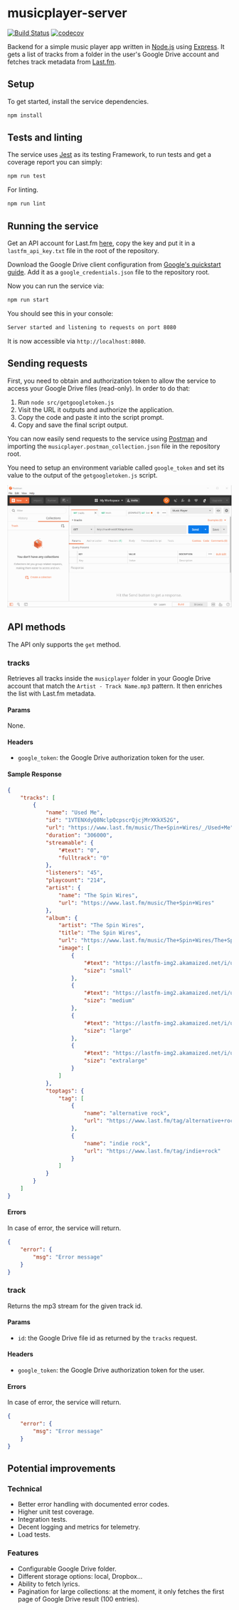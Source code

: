 # musicplayer-server

[![Build Status](https://travis-ci.org/dsaltares/musicplayer-server.svg?branch=master)](https://travis-ci.org/dsaltares/musicplayer-server)
[![codecov](https://codecov.io/gh/dsaltares/musicplayer-server/branch/master/graph/badge.svg)](https://codecov.io/gh/dsaltares/musicplayer-server)

Backend for a simple music player app written in [Node.js](https://nodejs.org/en/) using [Express](https://expressjs.com/). It gets a list of tracks from a folder in the user's Google Drive account and fetches track metadata from [Last.fm](https://www.last.fm/api).

## Setup

To get started, install the service dependencies.

```bash
npm install
```

## Tests and linting

The service uses [Jest](https://jestjs.io/) as its testing Framework, to run tests and get a coverage report you can simply:

```bash
npm run test
```

For linting.

```bash
npm run lint
```

## Running the service

Get an API account for Last.fm [here](https://www.last.fm/api/account/create), copy the key and put it in a `lastfm_api_key.txt` file in the root of the repository.

Download the Google Drive client configuration from [Google's quickstart guide](https://developers.google.com/drive/api/v3/quickstart/nodejs). Add it as a `google_credentials.json` file to the repository root.

Now you can run the service via:

```bash
npm run start
```

You should see this in your console:

```bash
Server started and listening to requests on port 8080
```

It is now accessible via `http://localhost:8080`.

## Sending requests

First, you need to obtain and authorization token to allow the service to access your Google Drive files (read-only). In order to do that:

1. Run `node src/getgoogletoken.js`
2. Visit the URL it outputs and authorize the application.
3. Copy the code and paste it into the script prompt.
4. Copy and save the final script output.

You can now easily send requests to the service using [Postman](https://www.getpostman.com/) and importing the `musicplayer.postman_collection.json` file in the repository root.

You need to setup an environment variable called `google_token` and set its value to the output of the `getgoogletoken.js` script.

![postman-steps](./img/postman_steps.gif)

## API methods

The API only supports the `get` method.

### tracks

Retrieves all tracks inside the `musicplayer` folder in your Google Drive account that match the `Artist - Track Name.mp3` pattern. It then enriches the list with Last.fm metadata.

#### Params

None.

#### Headers

* `google_token`: the Google Drive authorization token for the user.

#### Sample Response

```json
{
    "tracks": [
        {
            "name": "Used Me",
            "id": "1VTENXdyQ8NclpQcpscrQjcjMrXKkX52G",
            "url": "https://www.last.fm/music/The+Spin+Wires/_/Used+Me",
            "duration": "306000",
            "streamable": {
                "#text": "0",
                "fulltrack": "0"
            },
            "listeners": "45",
            "playcount": "214",
            "artist": {
                "name": "The Spin Wires",
                "url": "https://www.last.fm/music/The+Spin+Wires"
            },
            "album": {
                "artist": "The Spin Wires",
                "title": "The Spin Wires",
                "url": "https://www.last.fm/music/The+Spin+Wires/The+Spin+Wires",
                "image": [
                    {
                        "#text": "https://lastfm-img2.akamaized.net/i/u/34s/1379c42585c9765db7eaf4fda718f1df.png",
                        "size": "small"
                    },
                    {
                        "#text": "https://lastfm-img2.akamaized.net/i/u/64s/1379c42585c9765db7eaf4fda718f1df.png",
                        "size": "medium"
                    },
                    {
                        "#text": "https://lastfm-img2.akamaized.net/i/u/174s/1379c42585c9765db7eaf4fda718f1df.png",
                        "size": "large"
                    },
                    {
                        "#text": "https://lastfm-img2.akamaized.net/i/u/300x300/1379c42585c9765db7eaf4fda718f1df.png",
                        "size": "extralarge"
                    }
                ]
            },
            "toptags": {
                "tag": [
                    {
                        "name": "alternative rock",
                        "url": "https://www.last.fm/tag/alternative+rock"
                    },
                    {
                        "name": "indie rock",
                        "url": "https://www.last.fm/tag/indie+rock"
                    }
                ]
            }
        }
    ]
}
```

#### Errors

In case of error, the service will return.

```json
{
    "error": {
        "msg": "Error message"
    }
}
```

### track

Returns the mp3 stream for the given track id.

#### Params

* `id`: the Google Drive file id as returned by the `tracks` request.

#### Headers

* `google_token`: the Google Drive authorization token for the user.


#### Errors

In case of error, the service will return.

```json
{
    "error": {
        "msg": "Error message"
    }
}
```

## Potential improvements

### Technical

* Better error handling with documented error codes.
* Higher unit test coverage.
* Integration tests.
* Decent logging and metrics for telemetry.
* Load tests.


### Features

* Configurable Google Drive folder.
* Different storage options: local, Dropbox...
* Ability to fetch lyrics.
* Pagination for large collections: at the moment, it only fetches the first page of Google Drive result (100 entries).

